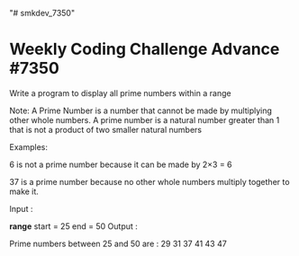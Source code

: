 "# smkdev_7350" 

# Weekly Coding Challenge Advance #7350

Write a program to display all prime numbers within a range

Note: A Prime Number is a number that cannot be made by multiplying other whole numbers. A prime number is a natural number greater than 1 that is not a product of two smaller natural numbers

Examples:

6 is not a prime number because it can be made by 2×3 = 6

37 is a prime number because no other whole numbers multiply together to make it.

Input :

**range**
start = 25
end = 50
Output :

Prime numbers between 25 and 50 are :
29
31
37
41
43
47
